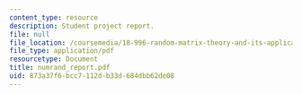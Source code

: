 ```yaml
---
content_type: resource
description: Student project report.
file: null
file_location: /coursemedia/18-996-random-matrix-theory-and-its-applications-spring-2004/873a37f6bcc7112db33d684dbb62de08_numrand_report.pdf
file_type: application/pdf
resourcetype: Document
title: numrand_report.pdf
uid: 873a37f6-bcc7-112d-b33d-684dbb62de08
---
```

